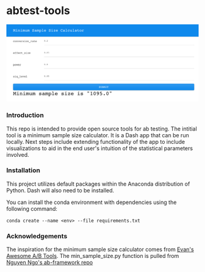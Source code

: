 # abtest-tools
![](https://github.com/taylorplumer/abtest-tools/blob/master/img/min_sample_size_calculator_screenshot.png)

### Introduction
This repo is intended to provide open source tools for ab testing. The intitial tool is a minimum sample size calculator. It is a Dash app that can be run locally. Next steps include extending functionality of the app to include visualizations to aid in the end user's intuition of the statistical parameters involved.

###  Installation
This project utilizes default packages within the Anaconda distribution of Python. Dash will also need to be installed.

You can install the conda environment with dependencies using the following command:

```
conda create --name <env> --file requirements.txt
```

### Acknowledgements
The inspiration for the minimum sample size calculator comes from [Evan's Awesome A/B Tools](https://www.evanmiller.org/ab-testing/sample-size.html).
The min_sample_size.py function is pulled from [Nguyen Ngo's ab-framework repo](https://github.com/mnguyenngo/ab-framework/blob/master/notebooks/min_sample_size.ipynb)
